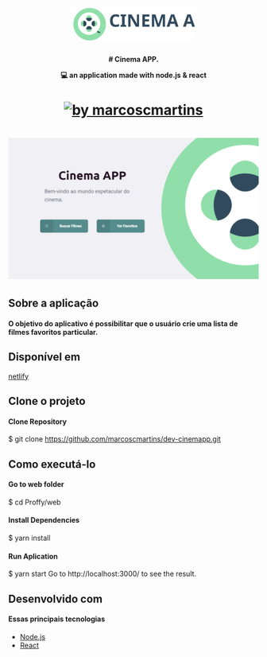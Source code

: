 <h1 align="center">
    <img alt="Cinema APP" title="#CinemaAPP" src=".github/logo.svg" width="250px" />
</h1>
<h4 align="center"> 
# Cinema APP.<p>
💻 an application made with node.js & react
</h4>

<h1 align="center">
  <a href="https://www.linkedin.com/in/marcoscardosomartins/">
    <img alt="by marcoscmartins" src="https://img.shields.io/badge/made%20by-marcoscmartins-green">
  </a>
</h1>
<h1 align="center">
    <img alt="application-page" title="application-page" src=".github/01_home.png" width="600px" />
</h1>

## Sobre a aplicação
#### O objetivo do aplicativo é possibilitar que o usuário crie uma lista de filmes favoritos particular.

## Disponível em
[netlify](https://www.rocketseat.com.br)

## Clone o projeto
#### Clone Repository
$ git clone https://github.com/marcoscmartins/dev-cinemapp.git

## Como executá-lo
#### Go to web folder
$ cd Proffy/web

#### Install Dependencies
$ yarn install

#### Run Aplication
$ yarn start
Go to http://localhost:3000/ to see the result.

## Desenvolvido com
#### Essas principais tecnologias

- [Node.js](https://nodejs.org/en/) 
- [React](https://reactjs.org)